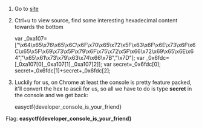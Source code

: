 1) Go to [site](https://www.easyctf.com/static/problems/intro-js/index.html)

2) Ctrl+u to view source, find some interesting hexadecimal content towards the bottom

    var _0xa107=["\x64\x65\x76\x65\x6C\x6F\x70\x65\x72\x5F\x63\x6F\x6E\x73\x6F\x6C\x65\x5F\x69\x73\x5F\x79\x6F\x75\x72\x5F\x66\x72\x69\x65\x6E\x64","\x65\x61\x73\x79\x63\x74\x66\x7B","\x7D"];
    var _0x6fdc=[_0xa107[0],_0xa107[1],_0xa107[2]];
    var secret=_0x6fdc[0];
    secret=_0x6fdc[1]+secret+_0x6fdc[2];

3) Luckily for us, on Chrome at least the console is pretty feature packed, it'll convert the hex to ascii for us,
so all we have to do is type **secret** in the console and we get back:

    easyctf{developer_console_is_your_friend}

Flag: **easyctf{developer_console_is_your_friend}**
